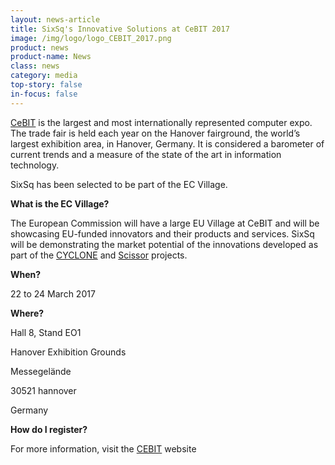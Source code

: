 ```yaml
---
layout: news-article
title: SixSq's Innovative Solutions at CeBIT 2017
image: /img/logo/logo_CEBIT_2017.png
product: news
product-name: News
class: news
category: media
top-story: false
in-focus: false
---
```


[CeBIT](https://www.cebit.de/en/) is the largest and most internationally represented computer expo. The trade fair is held each year on the Hanover fairground, the world’s largest exhibition area, in Hanover, Germany. It is considered a barometer of current trends and a measure of the state of the art in information technology.

SixSq has been selected to be part of the EC Village.

**What is the EC Village?**

The European Commission will have a large EU Village at CeBIT and will be showcasing EU-funded innovators and their products and services. SixSq will be demonstrating the market potential of the innovations developed as part of the [CYCLONE](/r-and-d/cyclone) and [Scissor](/r-and-d/scissor) projects.

**When?**

22 to 24 March 2017

**Where?**

Hall 8, Stand EO1

Hanover Exhibition Grounds

Messegelände

30521 hannover

Germany

**How do I register?**

For more information, visit the [CEBIT](https://www.cebit.de/en/) website